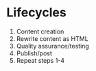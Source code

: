 # Lifecycles

1. Content creation
2. Rewrite content as HTML
3. Quality assurance/testing
4. Publish/post
5. Repeat steps 1-4
